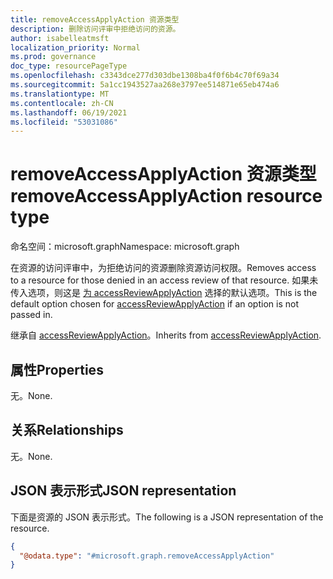 ```yaml
---
title: removeAccessApplyAction 资源类型
description: 删除访问评审中拒绝访问的资源。
author: isabelleatmsft
localization_priority: Normal
ms.prod: governance
doc_type: resourcePageType
ms.openlocfilehash: c3343dce277d303dbe1308ba4f0f6b4c70f69a34
ms.sourcegitcommit: 5a1cc1943527aa268e3797ee514871e65eb474a6
ms.translationtype: MT
ms.contentlocale: zh-CN
ms.lasthandoff: 06/19/2021
ms.locfileid: "53031086"
---
```

# <a name="removeaccessapplyaction-resource-type"></a><span data-ttu-id="9f92c-103">removeAccessApplyAction 资源类型</span><span class="sxs-lookup"><span data-stu-id="9f92c-103">removeAccessApplyAction resource type</span></span>

<span data-ttu-id="9f92c-104">命名空间：microsoft.graph</span><span class="sxs-lookup"><span data-stu-id="9f92c-104">Namespace: microsoft.graph</span></span>

<span data-ttu-id="9f92c-105">在资源的访问评审中，为拒绝访问的资源删除资源访问权限。</span><span class="sxs-lookup"><span data-stu-id="9f92c-105">Removes access to a resource for those denied in an access review of that resource.</span></span> <span data-ttu-id="9f92c-106">如果未传入选项，则这是 [为 accessReviewApplyAction](../resources/accessreviewapplyaction.md) 选择的默认选项。</span><span class="sxs-lookup"><span data-stu-id="9f92c-106">This is the default option chosen for [accessReviewApplyAction](../resources/accessreviewapplyaction.md) if an option is not passed in.</span></span>

<span data-ttu-id="9f92c-107">继承自 [accessReviewApplyAction](../resources/accessreviewapplyaction.md)。</span><span class="sxs-lookup"><span data-stu-id="9f92c-107">Inherits from [accessReviewApplyAction](../resources/accessreviewapplyaction.md).</span></span>

## <a name="properties"></a><span data-ttu-id="9f92c-108">属性</span><span class="sxs-lookup"><span data-stu-id="9f92c-108">Properties</span></span>
<span data-ttu-id="9f92c-109">无。</span><span class="sxs-lookup"><span data-stu-id="9f92c-109">None.</span></span>

## <a name="relationships"></a><span data-ttu-id="9f92c-110">关系</span><span class="sxs-lookup"><span data-stu-id="9f92c-110">Relationships</span></span>
<span data-ttu-id="9f92c-111">无。</span><span class="sxs-lookup"><span data-stu-id="9f92c-111">None.</span></span>

## <a name="json-representation"></a><span data-ttu-id="9f92c-112">JSON 表示形式</span><span class="sxs-lookup"><span data-stu-id="9f92c-112">JSON representation</span></span>
<span data-ttu-id="9f92c-113">下面是资源的 JSON 表示形式。</span><span class="sxs-lookup"><span data-stu-id="9f92c-113">The following is a JSON representation of the resource.</span></span>
<!-- {
  "blockType": "resource",
  "@odata.type": "microsoft.graph.removeAccessApplyAction"
}
-->
``` json
{
  "@odata.type": "#microsoft.graph.removeAccessApplyAction"
}
```
